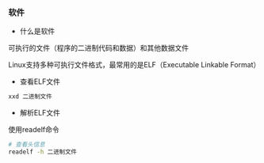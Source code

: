 

### 软件

* 什么是软件

可执行的文件（程序的二进制代码和数据）和其他数据文件

Linux支持多种可执行文件格式，最常用的是ELF（Executable Linkable Format）

* 查看ELF文件

```bash
xxd 二进制文件
```

* 解析ELF文件

使用readelf命令

```bash
# 查看头信息
readelf -h 二进制文件
```
